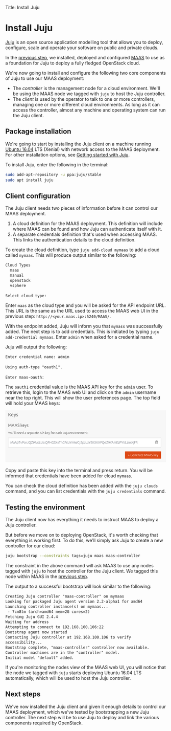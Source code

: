 Title: Install Juju

# Install Juju

[Juju][juju] is an open source application modelling tool that allows you to deploy,
configure, scale and operate your software on public and private clouds.

In the [previous step][installmaas], we installed, deployed and configured
[MAAS][maas] to use as a foundation for Juju to deploy a fully fledged
OpenStack cloud. 

We're now going to install and configure the following two core components of
Juju to use our MAAS deployment:

- The *controller* is the management node for a cloud environment. We'll be
  using the MAAS node we tagged with `juju` to host the Juju controller.
- The *client* is used by the operator to talk to one or more controllers,
  managing one or more different cloud environments. As long as it can access
the controller, almost any machine and operating system can run the Juju
client.

## Package installation

We're going to start by installing the Juju client on a machine running [Ubuntu
16.04][xenialdownload] LTS (Xenial) with network access to the MAAS deployment.
For other installation options, see [Getting started with Juju][otherinstall].

To install Juju, enter the following in the terminal:

```bash
sudo add-apt-repository -u ppa:juju/stable
sudo apt install juju
```

## Client configuration

The Juju client needs two pieces of information before it can control our MAAS
deployment.

1. A cloud definition for the MAAS deployment. This definition will include
   where MAAS can be found and how Juju can authenticate itself with it. 
1. A separate credentials definition that's used when accessing MAAS. This
   links the authentication details to the cloud definition.

To create the cloud definition, type `juju add-cloud mymaas` to add a cloud
called `mymaas`. This will produce output similar to the following:

```no-highlight
Cloud Types
  maas
  manual
  openstack
  vsphere

Select cloud type: 
```

Enter `maas` as the cloud type and you will be asked for the API endpoint URL.
This URL is the same as the URL used to access the MAAS web UI in the previous
step: `http://<your.maas.ip>:5240/MAAS/`.

With the endpoint added, Juju will inform you that `mymass` was successfully
added. The next step is to add credentials. This is initiated by typing
`juju add-credential mymaas`. Enter `admin` when asked for a credential name.

Juju will output the following:

```no-highlight
Enter credential name: admin

Using auth-type "oauth1".

Enter maas-oauth:
```

The `oauth1` credential value is the MAAS API key for the `admin` user. To
retrieve this, login to the MAAS web UI and click on the `admin` username near
the top right. This will show the user preferences page. The top field will
hold your MAAS keys:

![MAAS API key][install-juju_maaskey]

Copy and paste this key into the terminal and press return. You will be
informed that credentials have been added for cloud `mymaas`.

You can check the cloud definition has been added with the `juju clouds`
command, and you can list credentials with the `juju credentials` command. 

## Testing the environment

The Juju client now has everything it needs to instruct MAAS to deploy a Juju
controller. 

But before we move on to deploying OpenStack, it's worth checking that
everything is working first. To do this, we'll simply ask Juju to create a new
controller for our cloud:

```bash
juju bootstrap --constraints tags=juju maas maas-controller
```

The constraint in the above command will ask MAAS to use any nodes tagged with
`juju` to host the controller for the Juju client. We tagged this node within
MAAS in the [previous step][tagging]. 

The output to a successful bootstrap will look similar to the following:

```no-highlight
Creating Juju controller "maas-controller" on mymaas
Looking for packaged Juju agent version 2.2-alpha1 for amd64
Launching controller instance(s) on mymaas...
 - 7cm8tm (arch=amd64 mem=2G cores=2)
Fetching Juju GUI 2.4.4
Waiting for address
Attempting to connect to 192.168.100.106:22
Bootstrap agent now started
Contacting Juju controller at 192.168.100.106 to verify accessibility...
Bootstrap complete, "maas-controller" controller now available.
Controller machines are in the "controller" model.
Initial model "default" added.
```

If you're monitoring the nodes view of the MAAS web UI, you will notice that
the node we tagged with `juju` starts deploying Ubuntu 16.04 LTS automatically,
which will be used to host the Juju controller.

## Next steps

We've now installed the Juju client and given it enough details to control our
MAAS deployment, which we've tested by bootstrapping a new Juju controller. The
next step will be to use Juju to deploy and link the various components
required by OpenStack.

<!-- LINKS -->
[juju]: https://jujucharms.com/about
[maas]: https://maas.io/
[installmaas]: ./install-maas.md
[xenialdownload]: http://releases.ubuntu.com/16.04/
[otherinstall]: https://jujucharms.com/docs/2.1/getting-started-general
[tagging]: ./install-maas.md#commision-nodes

<!-- IMAGES -->
[install-juju_maaskey]: ../media/install-juju_maaskey.png

